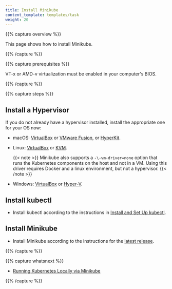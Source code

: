 ```yaml
---
title: Install Minikube
content_template: templates/task
weight: 20
---
```


{{% capture overview %}}

This page shows how to install Minikube.

{{% /capture %}}

{{% capture prerequisites %}}

VT-x or AMD-v virtualization must be enabled in your computer's BIOS.

{{% /capture %}}

{{% capture steps %}}

## Install a Hypervisor

If you do not already have a hypervisor installed, install the appropriate one for your OS now:

* macOS: [VirtualBox](https://www.virtualbox.org/wiki/Downloads) or
[VMware Fusion](https://www.vmware.com/products/fusion), or
[HyperKit](https://github.com/moby/hyperkit).

* Linux: [VirtualBox](https://www.virtualbox.org/wiki/Downloads) or
[KVM](http://www.linux-kvm.org/).

  {{< note >}}
  Minikube also supports a `-\-vm-driver=none` option that runs the Kubernetes components on the host and not in a VM.  Using this driver requires Docker and a linux environment, but not a hypervisor.
  {{< /note >}}

* Windows: [VirtualBox](https://www.virtualbox.org/wiki/Downloads) or
[Hyper-V](https://msdn.microsoft.com/en-us/virtualization/hyperv_on_windows/quick_start/walkthrough_install).

## Install kubectl

* Install kubectl according to the instructions in [Install and Set Up kubectl](/docs/tasks/tools/install-kubectl/).

## Install Minikube

* Install Minikube according to the instructions for the [latest release](https://github.com/kubernetes/minikube/releases).

{{% /capture %}}

{{% capture whatsnext %}}

* [Running Kubernetes Locally via Minikube](/docs/getting-started-guides/minikube/)

{{% /capture %}}